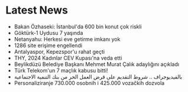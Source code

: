 # Latest News
-  Bakan Özhaseki: İstanbul'da 600 bin konut çok riskli
-  Göktürk-1 Uydusu 7 yaşında
-  Netanyahu: Herkesi eve getirme imkanı yok
-  1286 site erişime engellendi
-  Antalyaspor, Kepezspor'u rahat geçti
-  THY, 2024 Kadınlar CEV Kupası'na veda etti
-  Beylikdüzü Belediye Başkanı Mehmet Murat Çalık adaylığını açıkladı
-  Türk Telekom'un 7 maçlık kabusu bitti!
-  بالفيديوجراف .. شروط التقديم على قرض العمل الحر من بنك التنمية الاجتماعية
-  Personaliziranje 730.000 osobnih i 425.000 vozačkih dozvola
